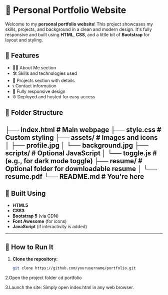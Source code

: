 # 💼 Personal Portfolio Website

Welcome to my **personal portfolio website**! This project showcases my skills, projects, and background in a clean and modern design. It's fully responsive and built using **HTML**, **CSS**, and a little bit of **Bootstrap** for layout and styling.

## 🚀 Features

- 🧑‍💻 About Me section
- 🛠️ Skills and technologies used
- 📂 Projects section with details
- 📞 Contact information
- 🎨 Fully responsive design
- 🌐 Deployed and hosted for easy access

## 📁 Folder Structure
├── index.html # Main webpage
├── style.css # Custom styling
├── assets/ # Images and icons
│ ├── profile.jpg
│ └── background.jpg
├── scripts/ # Optional JavaScript
│ └── toggle.js # (e.g., for dark mode toggle)
├── resume/ # Optional folder for downloadable resume
│ └── resume.pdf
└── README.md # You're here
---

## 🧰 Built Using

- **HTML5**
- **CSS3**
- **Bootstrap 5** (via CDN)
- **Font Awesome** (for icons)
- **JavaScript** (if interactivity is added)

---

## 🔧 How to Run It

1. **Clone the repository:**
   ```bash
   git clone https://github.com/yourusername/portfolio.git

2.Open the project folder
cd portfolio

3.Launch the site:
Simply open index.html in any web browser.
